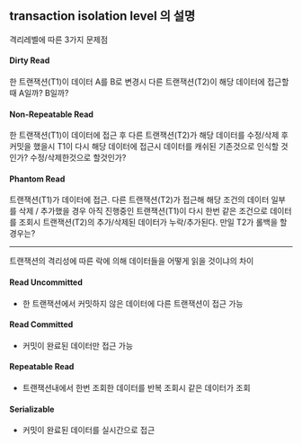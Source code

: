 
## transaction isolation level 의 설명
격리레벨에 따른 3가지 문제점

#### Dirty Read

한 트랜잭션(T1)이 데이터 A를 B로 변경시 다른 트랜잭션(T2)이 해당 데이터에 접근할때 A일까? B일까?  

#### Non-Repeatable Read

한 트랜잭션(T1)이 데이터에 접근 후 다른 트랜잭션(T2)가 해당 데이터를 수정/삭제 후 커밋을 했을시 T1이 다시 해당 데이터에 접근시 데이터를 캐쉬된 기존것으로 인식할 것인가? 수정/삭제한것으로 할것인가?  

#### Phantom Read

트랜잭션(T1)가 데이터에 접근. 다른 트랜잭션(T2)가 접근해 해당 조건의 데이터 일부를 삭제 / 추가했을 경우 아직 진행중인 트랜잭션(T1)이 다시 한번 같은 조건으로 데이터를 조회시 트랜잭션(T2)의 추가/삭제된 데이터가 누락/추가된다. 만일 T2가 롤백을 할 경우는?  

  
-----------


트랜잭션의 격리성에 따른 락에 의해 데이터들을 어떻게 읽을 것이냐의 차이

#### Read Uncommitted

- 한 트랜잭션에서 커밋하지 않은 데이터에 다른 트랜잭션이 접근 가능  

#### Read Committed

- 커밋이 완료된 데이터만 접근 가능  

#### Repeatable Read

- 트랜잭션내에서 한번 조회한 데이터를 반복 조회시 같은 데이터가 조회  

#### Serializable

- 커밋이 완료된 데이터를 실시간으로 접근
